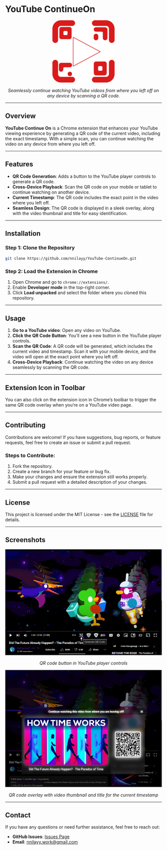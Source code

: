 # **YouTube ContinueOn**

<p align="center"> <img src="icons/icon.png" alt="YouTube Continue On" width="200" height="200"> </p> <p align="center"> <i>Seamlessly continue watching YouTube videos from where you left off on any device by scanning a QR code.</i> </p>

---

## **Overview**

**YouTube Continue On** is a Chrome extension that enhances your YouTube viewing experience by generating a QR code of the current video, including the exact timestamp. With a simple scan, you can continue watching the video on any device from where you left off.

---

## **Features**

- **QR Code Generation**: Adds a button to the YouTube player controls to generate a QR code.
- **Cross-Device Playback**: Scan the QR code on your mobile or tablet to continue watching on another device.
- **Current Timestamp**: The QR code includes the exact point in the video where you left off.
- **Seamless Design**: The QR code is displayed in a sleek overlay, along with the video thumbnail and title for easy identification.

---

## **Installation**

### **Step 1: Clone the Repository**

```bash
git clone https://github.com/nnilayy/YouTube-ContinueOn.git
```

### **Step 2: Load the Extension in Chrome**

1. Open Chrome and go to `chrome://extensions/`.
2. Enable **Developer mode** in the top-right corner.
3. Click **Load unpacked** and select the folder where you cloned this repository.

---

## **Usage**

1. **Go to a YouTube video**: Open any video on YouTube.
2. **Click the QR Code Button**: You’ll see a new button in the YouTube player controls.
3. **Scan the QR Code**: A QR code will be generated, which includes the current video and timestamp. Scan it with your mobile device, and the video will open at the exact point where you left off.
4. **Cross-Device Playback**: Continue watching the video on any device seamlessly by scanning the QR code.

---

## **Extension Icon in Toolbar**

You can also click on the extension icon in Chrome’s toolbar to trigger the same QR code overlay when you’re on a YouTube video page.

---

## **Contributing**

Contributions are welcome! If you have suggestions, bug reports, or feature requests, feel free to create an issue or submit a pull request.

### **Steps to Contribute:**

1. Fork the repository.
2. Create a new branch for your feature or bug fix.
3. Make your changes and ensure the extension still works properly.
4. Submit a pull request with a detailed description of your changes.

---

## **License**

This project is licensed under the MIT License - see the [LICENSE](LICENSE) file for details.

---

## **Screenshots**

<div style="text-align: center;">
    <img src="promo-images/github-promo-images/image-i.png" alt="Screenshot 1" width="800"/>
    <p><em>QR code button in YouTube player controls</em></p>
</div>

<div style="text-align: center;">
    <img src="promo-images/github-promo-images/image-ii.png" alt="Screenshot 2" width="800"/>
    <p><em>QR code overlay with video thumbnail and title for the current timestamp</em></p>
</div>


---

## **Contact**

If you have any questions or need further assistance, feel free to reach out:

- **GitHub Issues**: [Issues Page](https://github.com/nnilayy/YouTube-ContinueOn/issues)
- **Email**: nnilayy.work@gmail.com